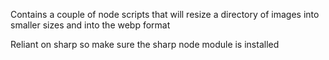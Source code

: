 Contains a couple of node scripts that will resize a directory of images 
into smaller sizes and into the webp format

Reliant on sharp so make sure the sharp node module is installed
